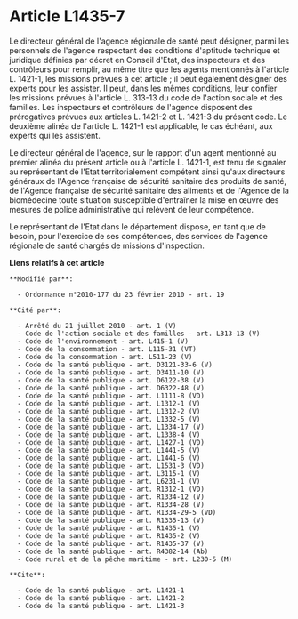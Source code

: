 # Article L1435-7

Le directeur général de l'agence régionale de santé peut désigner, parmi les personnels de l'agence respectant des conditions
d'aptitude technique et juridique définies par décret en Conseil d'Etat, des inspecteurs et des contrôleurs pour remplir, au
même titre que les agents mentionnés à l'article L. 1421-1, les missions prévues à cet article ; il peut également désigner
des experts pour les assister. Il peut, dans les mêmes conditions, leur confier les missions prévues à l'article L. 313-13 du
code de l'action sociale et des familles. Les inspecteurs et contrôleurs de l'agence disposent des prérogatives prévues aux
articles L. 1421-2 et L. 1421-3 du présent code. Le deuxième alinéa de l'article L. 1421-1 est applicable, le cas échéant,
aux experts qui les assistent. 

Le directeur général de l'agence, sur le rapport d'un agent mentionné au premier alinéa du présent article ou à l'article L.
1421-1, est tenu de signaler au représentant de l'Etat territorialement compétent ainsi qu'aux directeurs généraux de
l'Agence française de sécurité sanitaire des produits de santé, de l'Agence française de sécurité sanitaire des aliments et
de l'Agence de la biomédecine toute situation susceptible d'entraîner la mise en œuvre des mesures de police administrative
qui relèvent de leur compétence. 

Le représentant de l'Etat dans le département dispose, en tant que de besoin, pour l'exercice de ses compétences, des
services de l'agence régionale de santé chargés de missions d'inspection.

**Liens relatifs à cet article**

	**Modifié par**:

	  - Ordonnance n°2010-177 du 23 février 2010 - art. 19

	**Cité par**:

	  - Arrêté du 21 juillet 2010 - art. 1 (V)
	  - Code de l'action sociale et des familles - art. L313-13 (V)
	  - Code de l'environnement - art. L415-1 (V)
	  - Code de la consommation - art. L115-31 (VT)
	  - Code de la consommation - art. L511-23 (V)
	  - Code de la santé publique - art. D3121-33-6 (V)
	  - Code de la santé publique - art. D3411-10 (V)
	  - Code de la santé publique - art. D6122-38 (V)
	  - Code de la santé publique - art. D6322-48 (V)
	  - Code de la santé publique - art. L1111-8 (VD)
	  - Code de la santé publique - art. L1312-1 (V)
	  - Code de la santé publique - art. L1312-2 (V)
	  - Code de la santé publique - art. L1332-5 (V)
	  - Code de la santé publique - art. L1334-17 (V)
	  - Code de la santé publique - art. L1338-4 (V)
	  - Code de la santé publique - art. L1427-1 (VD)
	  - Code de la santé publique - art. L1441-5 (V)
	  - Code de la santé publique - art. L1441-6 (V)
	  - Code de la santé publique - art. L1531-3 (VD)
	  - Code de la santé publique - art. L3115-1 (V)
	  - Code de la santé publique - art. L6231-1 (V)
	  - Code de la santé publique - art. R1312-1 (VD)
	  - Code de la santé publique - art. R1334-12 (V)
	  - Code de la santé publique - art. R1334-28 (V)
	  - Code de la santé publique - art. R1334-29-5 (VD)
	  - Code de la santé publique - art. R1335-13 (V)
	  - Code de la santé publique - art. R1435-1 (V)
	  - Code de la santé publique - art. R1435-2 (V)
	  - Code de la santé publique - art. R1435-37 (V)
	  - Code de la santé publique - art. R4382-14 (Ab)
	  - Code rural et de la pêche maritime - art. L230-5 (M)

	**Cite**:

	  - Code de la santé publique - art. L1421-1
	  - Code de la santé publique - art. L1421-2
	  - Code de la santé publique - art. L1421-3
